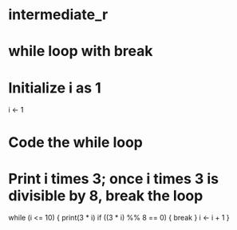 # intermediate_r
# while loop with break
# Initialize i as 1 
i <- 1

# Code the while loop
# Print i times 3; once i times 3 is divisible by 8, break the loop
while (i <= 10) {
  print(3 * i)
  if ((3 * i) %% 8 == 0) {
    break
  }
  i <- i + 1
}
